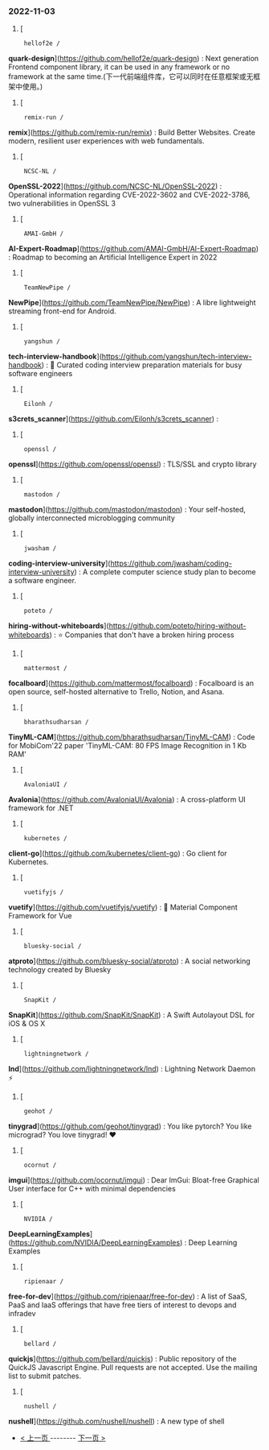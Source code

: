 ### 2022-11-03 
1. [
    

        hellof2e /
**quark-design**](https://github.com/hellof2e/quark-design) : Next generation Frontend component library, it can be used in any framework or no framework at the same time.(下一代前端组件库，它可以同时在任意框架或无框架中使用。)
1. [
    

        remix-run /
**remix**](https://github.com/remix-run/remix) : Build Better Websites. Create modern, resilient user experiences with web fundamentals.
1. [
    

        NCSC-NL /
**OpenSSL-2022**](https://github.com/NCSC-NL/OpenSSL-2022) : Operational information regarding CVE-2022-3602 and CVE-2022-3786, two vulnerabilities in OpenSSL 3
1. [
    

        AMAI-GmbH /
**AI-Expert-Roadmap**](https://github.com/AMAI-GmbH/AI-Expert-Roadmap) : Roadmap to becoming an Artificial Intelligence Expert in 2022
1. [
    

        TeamNewPipe /
**NewPipe**](https://github.com/TeamNewPipe/NewPipe) : A libre lightweight streaming front-end for Android.
1. [
    

        yangshun /
**tech-interview-handbook**](https://github.com/yangshun/tech-interview-handbook) : 💯 Curated coding interview preparation materials for busy software engineers
1. [
    

        Eilonh /
**s3crets_scanner**](https://github.com/Eilonh/s3crets_scanner) : 
1. [
    

        openssl /
**openssl**](https://github.com/openssl/openssl) : TLS/SSL and crypto library
1. [
    

        mastodon /
**mastodon**](https://github.com/mastodon/mastodon) : Your self-hosted, globally interconnected microblogging community
1. [
    

        jwasham /
**coding-interview-university**](https://github.com/jwasham/coding-interview-university) : A complete computer science study plan to become a software engineer.
1. [
    

        poteto /
**hiring-without-whiteboards**](https://github.com/poteto/hiring-without-whiteboards) : ⭐️ Companies that don't have a broken hiring process
1. [
    

        mattermost /
**focalboard**](https://github.com/mattermost/focalboard) : Focalboard is an open source, self-hosted alternative to Trello, Notion, and Asana.
1. [
    

        bharathsudharsan /
**TinyML-CAM**](https://github.com/bharathsudharsan/TinyML-CAM) : Code for MobiCom'22 paper 'TinyML-CAM: 80 FPS Image Recognition in 1 Kb RAM'
1. [
    

        AvaloniaUI /
**Avalonia**](https://github.com/AvaloniaUI/Avalonia) : A cross-platform UI framework for .NET
1. [
    

        kubernetes /
**client-go**](https://github.com/kubernetes/client-go) : Go client for Kubernetes.
1. [
    

        vuetifyjs /
**vuetify**](https://github.com/vuetifyjs/vuetify) : 🐉 Material Component Framework for Vue
1. [
    

        bluesky-social /
**atproto**](https://github.com/bluesky-social/atproto) : A social networking technology created by Bluesky
1. [
    

        SnapKit /
**SnapKit**](https://github.com/SnapKit/SnapKit) : A Swift Autolayout DSL for iOS & OS X
1. [
    

        lightningnetwork /
**lnd**](https://github.com/lightningnetwork/lnd) : Lightning Network Daemon ⚡️
1. [
    

        geohot /
**tinygrad**](https://github.com/geohot/tinygrad) : You like pytorch? You like micrograd? You love tinygrad! ❤️
1. [
    

        ocornut /
**imgui**](https://github.com/ocornut/imgui) : Dear ImGui: Bloat-free Graphical User interface for C++ with minimal dependencies
1. [
    

        NVIDIA /
**DeepLearningExamples**](https://github.com/NVIDIA/DeepLearningExamples) : Deep Learning Examples
1. [
    

        ripienaar /
**free-for-dev**](https://github.com/ripienaar/free-for-dev) : A list of SaaS, PaaS and IaaS offerings that have free tiers of interest to devops and infradev
1. [
    

        bellard /
**quickjs**](https://github.com/bellard/quickjs) : Public repository of the QuickJS Javascript Engine. Pull requests are not accepted. Use the mailing list to submit patches.
1. [
    

        nushell /
**nushell**](https://github.com/nushell/nushell) : A new type of shell 

- [ < 上一页 ](https://github.com/able8/github-trending-daily-record/blob/master/2022-11-02.md) -------- [ 下一页 > ](https://github.com/able8/github-trending-daily-record/blob/master/2022-11-04.md)